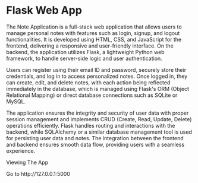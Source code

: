 <h1>Flask Web App</h1>
The Note Application is a full-stack web application that allows users to manage personal notes with features such as login, signup, and logout functionalities. It is developed using HTML, CSS, and JavaScript for the frontend, delivering a responsive and user-friendly interface. On the backend, the application utilizes Flask, a lightweight Python web framework, to handle server-side logic and user authentication.

Users can register using their email ID and password, securely store their credentials, and log in to access personalized notes. Once logged in, they can create, edit, and delete notes, with each action being reflected immediately in the database, which is managed using Flask's ORM (Object Relational Mapping) or direct database connections such as SQLite or MySQL.

The application ensures the integrity and security of user data with proper session management and implements CRUD (Create, Read, Update, Delete) operations efficiently. Flask handles routing and interactions with the backend, while SQLAlchemy or a similar database management tool is used for persisting user data and notes. The integration between the frontend and backend ensures smooth data flow, providing users with a seamless experience.
<p>Viewing The App</p>
Go to http://127.0.0.1:5000
